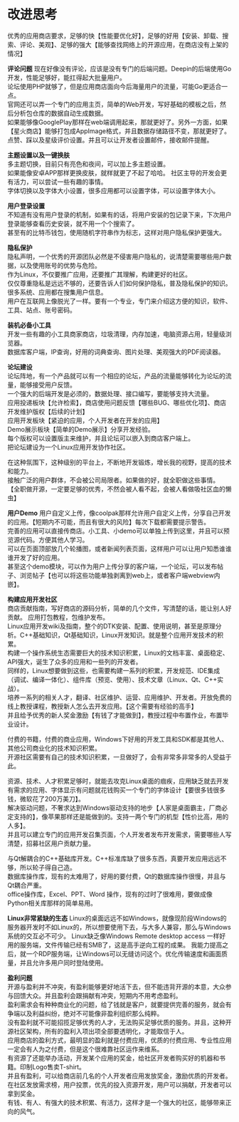 # 改进思考
优秀的应用商店要求，足够的快【性能要优化好】，足够的好用【安装、卸载、搜索、评论、美观】、足够的强大【能够查找网络上的开源应用，在商店没有上架的情况】  

**评论问题**
现在好像没有评论，应该是没有专门的后端问题。Deepin的后端使用Go开发，性能足够好，能扛得起大批量用户。        
论坛使用PHP就够了，但是应用商店面向今后海量用户的流量，可能Go更适合一点。   
官网还可以弄一个专门的应用主页，简单的Web开发，写好基础的模板之后，然后分析包仓库的数据自动生成数据。   
如果能够像GooglePlay那样在web端调用起来，那就更好了。另外一方面，如果【星火商店】能够打包成AppImage格式，并且数据存储路径不变，那就更好了。       
点赞、踩以及星级评价设置。并且可以让开发者设置邮件，接收邮件提醒。    


**主题设置以及一键换肤**        
多主题切换，目前只有亮色和夜间，可以加上多主题设置。    
如果能像安卓APP那样更换皮肤，就样就更了不起了哈哈。 
社区主导的开发会更有活力，可以尝试一些有趣的事情。  
字体切换以及字体大小设置，很多应用都可以设置字体，可以设置字体大小。    


**用户登录设置**        
不知道有没有用户登录的机制，如果有的话，将用户安装的包记录下来，下次用户登录能够查看历史安装，就不用一个个搜索了。      
甚至有的比特币钱包，使用随机字符串作为标志，这样对用户隐私保护更强大。  


**隐私保护**        
隐私声明，一个优秀的开源团队必然是不侵害用户隐私的，说清楚需要哪些用户数据，以及使用账号的优势与危险。      
作为Linux，不仅要推广应用，还要推广其理解，构建更好的社区。         
仅仅尊重隐私是远远不够的，还要告诉人们如何保护隐私，普及隐私保护的知识。很多系统、应用都在搜集用户信息。    
用户在互联网上像脱光了一样。要有一个专业，专门来介绍这方便的知识，软件、工具、站点、账号密码。  


**装机必备小工具**      
开发一些有趣的小工具商家商店，垃圾清理，内存加速，电脑资源占用，轻量级浏览器。          
数据库客户端，IP查询，好用的词典查询、图片处理、美观强大的PDF阅读器。     


**论坛建设**        
论坛阵地，有一个产品就可以有一个相应的论坛，产品的流量能够转化为论坛的流量，能够接受用户反馈。      
一个强大的后端开发是必须的，数据处理、接口编写，要能够支持大流量。  
应用投递板块【允许检索】，商店使用问题反馈【哪些BUG、哪些优化项】、商店开发维护版权【后续的计划】       
应用开发板块【紧迫的应用，个人开发者在开发的应用】      
Demo展示板块【简单的Demo展示】分享开发经验。    
每个版权可以设置版主来维护，并且论坛可以嵌入到商店客户端上。    
把论坛建设为一个Linux应用开发协作社区。 

在这种氛围下，这种级别的平台上，不断地开发锻炼，增长我的视野，提高的技术和能力。    
接触广泛的用户群体，不会被公司局限者。如果做的好，就全职做这些事情。        
【全职做开源，一定要足够的优秀，不然会被人看不起，会被人看做吸社区血的懒虫】        

**用户Demo**
用户自定义上传，像coolpak那样允许用户自定义上传，分享自己开发的应用。【短期内不可能，而且有很大的风险】每次下载都需要提示警告。     
完善的应用可以直接传商店。小工具、小demo可以单独上传到这里，并且可以预览源代码。方便其他人学习。        
可以在页面顶部放几个轮播图，或者新闻列表页面，这样用户可以让用户知悉谁谁谁开发了好的应用。          
甚至这个demo模块，可以作为用户上传分享的客户端，一个论坛，可以发布帖子、浏览帖子【也可以将这些功能单独剥离到web上，或者客户端webview内嵌】。          

**构建应用开发社区**        
商店贡献指南，写好商店的源码分析，简单的几个文件，写清楚的话，能让别人好贡献。 应用打包教程，包维护发布。            
Linux应用开发wiki及指南，整个的DTK安装、配置、使用说明，甚至是原理分析。C++基础知识，Qt基础知识，Linux开发知识。就是整个应用开发技术的积累。        
构建一个操作系统生态需要巨大的技术知识积累，Linux的文档丰富、桌面稳定、API强大，诞生了众多的应用和一些列的开发者。          
同样的，Linux想要做到这些，也需要构建一系列的积累，开发规范、IDE集成（调试、编译一体化）、组件库（预览、使用）、技术文章（Linux、Qt、C++实战）。    
培养一系列的相关人才，翻译、社区维护、运营、应用维护、开发者。开放免费的线上教授课程，教授新人怎么去开发应用。【这个需要有经验的高手】  
并且给予优秀的新人奖金激励【有钱了才能做到】，教授过程中布置作业，布置毕业设计。    

付费的书籍，付费的商业应用，Windows下好用的开发工具和SDK都是其他人、其他公司商业化的技术知识积累。      
开源社区需要有自己的技术知识积累，一旦做好了，会有非常多非常多的人受益于此。    

资源、技术、人才积累足够时，就能去攻克Linux桌面的痼疾，应用缺乏就去开发有需求的应用、字体显示有问题就花钱购买一个专门的字体设计【要很多钱很多钱，微软花了200万美刀】。      
解决驱动问题，不奢求达到Windows驱动支持的地步【人家是桌面霸主，厂商必定支持的】，像苹果那样还是能做到的。支持一两个专门的机型【性价比高，用的人多】。   
并且可以建立专门的应用开发召集页面，个人开发者发布开发需求，需要哪些人写清楚，招募社区用户贡献力量。    

与Qt解耦合的C++基础库开发。C++标准库缺了很多东西，真要开发应用远远不够，所以轮子得自己造。  
数据库操作库，现有的太难用了，好用的要付费，Qt的数据库操作很慢，并且与Qt耦合严重。  
office操作库，Excel、PPT、Word 操作，现有的过时了很难用，要做成像Python相关库那样的简单易用。   

**Linux非常紧缺的生态**
Linux的桌面远远不如Windows，就像现阶段Windows的服务器开发时不如Linux的，所以想要使用下去，与大多人兼容，那么与Windows系统的交互必不可少。
Linux缺乏像Windows Remote desktop access 一样好用的服务端，文件传输已经有SMB了，这是高手逆向工程的成果。
我能力提高之后，就一个RDP服务端，让Windows可以无缝访问这个。优化传输速度和画面质量，并且允许多用户同时登陆使用。	


**盈利问题**        
开源与盈利并不冲突，有盈利能够更好地活下去，但不能违背开源的本意，大众参与回馈大众。并且盈利会跟捐献有冲突，短期内不用考虑盈利。    
盈利需求会有种种商业化的问题，给了钱就是客户，就要提供完善的服务，就会有争端以及利益纠纷，绝对不可能像非盈利组织那么纯粹。  
没有盈利就不可能招揽足够优秀的人才，无法购买足够优质的服务。并且，这种开源社区架构，所有的盈利入项出项全部要透明化，才能取信于人。  
应用商店的盈利方式，最明显的盈利就是付费应用，优质的付费应用、专业性应用一定会有人为之付费，但是这个很难靠社区运作来维系。  
有资源了还能举办活动，开发某个应用的奖金，给社区开发者购买好的机器和书籍。印制Logo售卖T-shirt。       
并且有盈利，可以给商店前几名的个人开发者应用发放奖金，激励优质的开发者。    
在社区发放需求榜，用户投票，优先的投入资源开发，用户可以捐献，开发者可以拿到奖金。  
有钱、有人、有强大的技术积累、有活力，这样才是一个强大的社区，能够带来正向的风气。  
